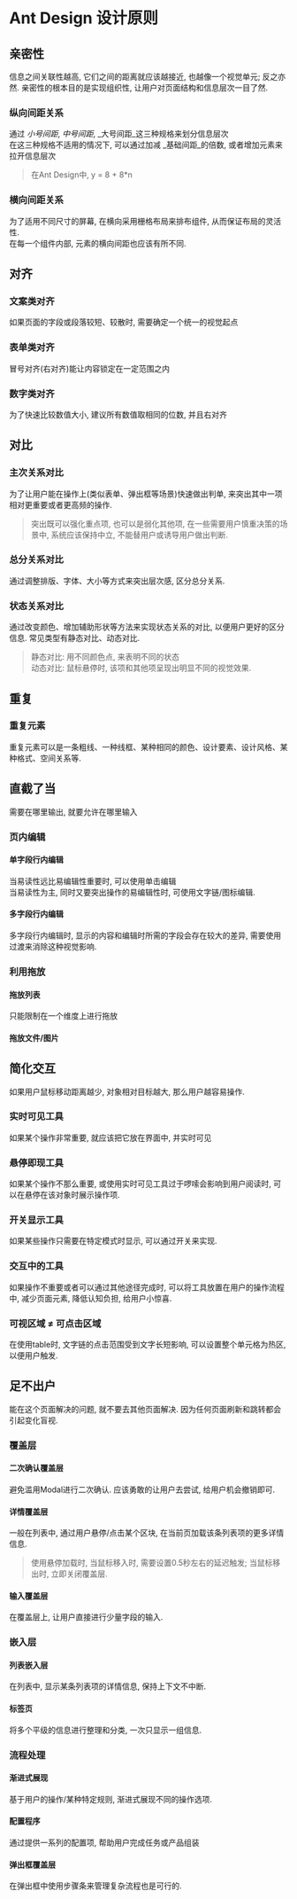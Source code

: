 # Ant Design 设计原则

## 亲密性
信息之间关联性越高, 它们之间的距离就应该越接近, 也越像一个视觉单元; 反之亦然. 亲密性的根本目的是实现组织性, 让用户对页面结构和信息层次一目了然.
### 纵向间距关系
通过 _小号间距_, _中号间距_, _大号间距_这三种规格来划分信息层次  
在这三种规格不适用的情况下, 可以通过加减 _基础间距_的倍数, 或者增加元素来拉开信息层次
> 在Ant Design中, y = 8 + 8*n

### 横向间距关系
为了适用不同尺寸的屏幕, 在横向采用栅格布局来排布组件, 从而保证布局的灵活性.  
在每一个组件内部, 元素的横向间距也应该有所不同.

## 对齐

### 文案类对齐
如果页面的字段或段落较短、较散时, 需要确定一个统一的视觉起点

### 表单类对齐
冒号对齐(右对齐)能让内容锁定在一定范围之内

### 数字类对齐
为了快速比较数值大小, 建议所有数值取相同的位数, 并且右对齐

## 对比

### 主次关系对比
为了让用户能在操作上(类似表单、弹出框等场景)快速做出判单, 来突出其中一项相对更重要或者更高频的操作.
> 突出既可以强化重点项, 也可以是弱化其他项,
在一些需要用户慎重决策的场景中, 系统应该保持中立, 不能替用户或诱导用户做出判断.

### 总分关系对比
通过调整排版、字体、大小等方式来突出层次感, 区分总分关系.  

### 状态关系对比
通过改变颜色、增加辅助形状等方法来实现状态关系的对比, 以便用户更好的区分信息. 常见类型有静态对比、动态对比.
> 静态对比: 用不同颜色点, 来表明不同的状态  
> 动态对比: 鼠标悬停时, 该项和其他项呈现出明显不同的视觉效果.

## 重复

### 重复元素
重复元素可以是一条粗线、一种线框、某种相同的颜色、设计要素、设计风格、某种格式、空间关系等.

## 直截了当
需要在哪里输出, 就要允许在哪里输入

### 页内编辑
#### 单字段行内编辑  
当易读性远比易编辑性重要时, 可以使用单击编辑  
当易读性为主, 同时又要突出操作的易编辑性时, 可使用文字链/图标编辑.
#### 多字段行内编辑
多字段行内编辑时, 显示的内容和编辑时所需的字段会存在较大的差异, 需要使用过渡来消除这种视觉影响.

### 利用拖放

#### 拖放列表
只能限制在一个维度上进行拖放

#### 拖放文件/图片

## 简化交互
如果用户鼠标移动距离越少, 对象相对目标越大, 那么用户越容易操作.

### 实时可见工具
如果某个操作非常重要, 就应该把它放在界面中, 并实时可见

### 悬停即现工具
如果某个操作不那么重要, 或使用实时可见工具过于啰嗦会影响到用户阅读时, 可以在悬停在该对象时展示操作项.

### 开关显示工具
如果某些操作只需要在特定模式时显示, 可以通过开关来实现.

### 交互中的工具
如果操作不重要或者可以通过其他途径完成时, 可以将工具放置在用户的操作流程中, 减少页面元素, 降低认知负担, 给用户小惊喜.

### 可视区域 ≠ 可点击区域
在使用table时, 文字链的点击范围受到文字长短影响, 可以设置整个单元格为热区, 以便用户触发.

## 足不出户
能在这个页面解决的问题, 就不要去其他页面解决. 因为任何页面刷新和跳转都会引起变化盲视.

### 覆盖层
#### 二次确认覆盖层
 避免滥用Modal进行二次确认. 应该勇敢的让用户去尝试, 给用户机会撤销即可.
#### 详情覆盖层
一般在列表中, 通过用户悬停/点击某个区块, 在当前页加载该条列表项的更多详情信息.
> 使用悬停加载时, 当鼠标移入时, 需要设置0.5秒左右的延迟触发; 当鼠标移出时, 立即关闭覆盖层.
#### 输入覆盖层
在覆盖层上, 让用户直接进行少量字段的输入.

### 嵌入层

#### 列表嵌入层
在列表中, 显示某条列表项的详情信息, 保持上下文不中断.

#### 标签页
将多个平级的信息进行整理和分类, 一次只显示一组信息.

### 流程处理

#### 渐进式展现
基于用户的操作/某种特定规则, 渐进式展现不同的操作选项.

#### 配置程序
通过提供一系列的配置项, 帮助用户完成任务或产品组装

#### 弹出框覆盖层
在弹出框中使用步骤条来管理复杂流程也是可行的.
